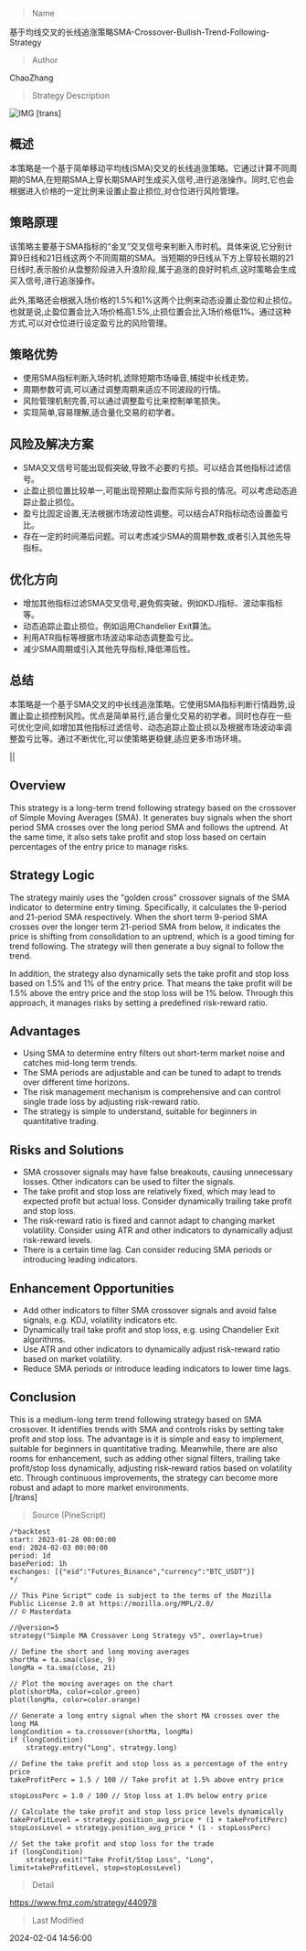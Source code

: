 
> Name

基于均线交叉的长线追涨策略SMA-Crossover-Bullish-Trend-Following-Strategy

> Author

ChaoZhang

> Strategy Description

![IMG](https://www.fmz.com/upload/asset/10f981ad1cbdc4f634f.png)
[trans]
## 概述

本策略是一个基于简单移动平均线(SMA)交叉的长线追涨策略。它通过计算不同周期的SMA,在短期SMA上穿长期SMA时生成买入信号,进行追涨操作。同时,它也会根据进入价格的一定比例来设置止盈止损位,对仓位进行风险管理。

## 策略原理

该策略主要基于SMA指标的“金叉”交叉信号来判断入市时机。具体来说,它分别计算9日线和21日线这两个不同周期的SMA。当短期的9日线从下方上穿较长期的21日线时,表示股价从盘整阶段进入升浪阶段,属于追涨的良好时机点,这时策略会生成买入信号,进行追涨操作。

此外,策略还会根据入场价格的1.5%和1%这两个比例来动态设置止盈位和止损位。也就是说,止盈位置会比入场价格高1.5%,止损位置会比入场价格低1%。通过这种方式,可以对仓位进行设定盈亏比的风险管理。

## 策略优势

- 使用SMA指标判断入场时机,滤除短期市场噪音,捕捉中长线走势。
- 周期参数可调,可以通过调整周期来适应不同波段的行情。  
- 风险管理机制完善,可以通过调整盈亏比来控制单笔损失。
- 实现简单,容易理解,适合量化交易的初学者。

## 风险及解决方案

- SMA交叉信号可能出现假突破,导致不必要的亏损。可以结合其他指标过滤信号。
- 止盈止损位置比较单一,可能出现预期止盈而实际亏损的情况。可以考虑动态追踪止盈止损位。 
- 盈亏比固定设置,无法根据市场波动性调整。可以结合ATR指标动态设置盈亏比。
- 存在一定的时间滞后问题。可以考虑减少SMA的周期参数,或者引入其他先导指标。

## 优化方向

- 增加其他指标过滤SMA交叉信号,避免假突破。例如KDJ指标、波动率指标等。
- 动态追踪止盈止损位。例如运用Chandelier Exit算法。
- 利用ATR指标等根据市场波动率动态调整盈亏比。
- 减少SMA周期或引入其他先导指标,降低滞后性。

## 总结

本策略是一个基于SMA交叉的中长线追涨策略。它使用SMA指标判断行情趋势,设置止盈止损控制风险。优点是简单易行,适合量化交易的初学者。同时也存在一些可优化空间,如增加其他指标过滤信号、动态追踪止盈止损以及根据市场波动率调整盈亏比等。通过不断优化,可以使策略更稳健,适应更多市场环境。

||

## Overview

This strategy is a long-term trend following strategy based on the crossover of Simple Moving Averages (SMA). It generates buy signals when the short period SMA crosses over the long period SMA and follows the uptrend. At the same time, it also sets take profit and stop loss based on certain percentages of the entry price to manage risks.

## Strategy Logic

The strategy mainly uses the "golden cross" crossover signals of the SMA indicator to determine entry timing. Specifically, it calculates the 9-period and 21-period SMA respectively. When the short term 9-period SMA crosses over the longer term 21-period SMA from below, it indicates the price is shifting from consolidation to an uptrend, which is a good timing for trend following. The strategy will then generate a buy signal to follow the trend.  

In addition, the strategy also dynamically sets the take profit and stop loss based on 1.5% and 1% of the entry price. That means the take profit will be 1.5% above the entry price and the stop loss will be 1% below. Through this approach, it manages risks by setting a predefined risk-reward ratio.

## Advantages

- Using SMA to determine entry filters out short-term market noise and catches mid-long term trends.
- The SMA periods are adjustable and can be tuned to adapt to trends over different time horizons.
- The risk management mechanism is comprehensive and can control single trade loss by adjusting risk-reward ratio. 
- The strategy is simple to understand, suitable for beginners in quantitative trading.

## Risks and Solutions

- SMA crossover signals may have false breakouts, causing unnecessary losses. Other indicators can be used to filter the signals.
- The take profit and stop loss are relatively fixed, which may lead to expected profit but actual loss. Consider dynamically trailing take profit and stop loss.
- The risk-reward ratio is fixed and cannot adapt to changing market volatility. Consider using ATR and other indicators to dynamically adjust risk-reward levels.  
- There is a certain time lag. Can consider reducing SMA periods or introducing leading indicators.  

## Enhancement Opportunities 

- Add other indicators to filter SMA crossover signals and avoid false signals, e.g. KDJ, volatility indicators etc.
- Dynamically trail take profit and stop loss, e.g. using Chandelier Exit algorithms.
- Use ATR and other indicators to dynamically adjust risk-reward ratio based on market volatility. 
- Reduce SMA periods or introduce leading indicators to lower time lags.

## Conclusion
This is a medium-long term trend following strategy based on SMA crossover. It identifies trends with SMA and controls risks by setting take profit and stop loss. The advantage is it is simple and easy to implement, suitable for beginners in quantitative trading. Meanwhile, there are also rooms for enhancement, such as adding other signal filters, trailing take profit/stop loss dynamically, adjusting risk-reward ratios based on volatility etc. Through continuous improvements, the strategy can become more robust and adapt to more market environments.  
[/trans]



> Source (PineScript)

``` pinescript
/*backtest
start: 2023-01-28 00:00:00
end: 2024-02-03 00:00:00
period: 1d
basePeriod: 1h
exchanges: [{"eid":"Futures_Binance","currency":"BTC_USDT"}]
*/

// This Pine Script™ code is subject to the terms of the Mozilla Public License 2.0 at https://mozilla.org/MPL/2.0/
// © Masterdata

//@version=5
strategy("Simple MA Crossover Long Strategy v5", overlay=true)

// Define the short and long moving averages
shortMa = ta.sma(close, 9)
longMa = ta.sma(close, 21)

// Plot the moving averages on the chart
plot(shortMa, color=color.green)
plot(longMa, color=color.orange)

// Generate a long entry signal when the short MA crosses over the long MA
longCondition = ta.crossover(shortMa, longMa)
if (longCondition)
    strategy.entry("Long", strategy.long)

// Define the take profit and stop loss as a percentage of the entry price
takeProfitPerc = 1.5 / 100 // Take profit at 1.5% above entry price

stopLossPerc = 1.0 / 100 // Stop loss at 1.0% below entry price

// Calculate the take profit and stop loss price levels dynamically
takeProfitLevel = strategy.position_avg_price * (1 + takeProfitPerc)
stopLossLevel = strategy.position_avg_price * (1 - stopLossPerc)

// Set the take profit and stop loss for the trade
if (longCondition)
    strategy.exit("Take Profit/Stop Loss", "Long", limit=takeProfitLevel, stop=stopLossLevel)
```

> Detail

https://www.fmz.com/strategy/440978

> Last Modified

2024-02-04 14:56:00
